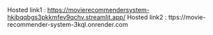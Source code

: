 Hosted link1 : https://movierecommendersystem-hkibqqbgs3pkkmfev9qchv.streamlit.app/
Hosted link2 : ttps://movie-recommender-system-3kql.onrender.com
